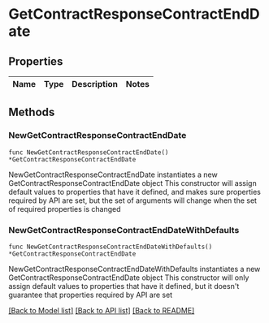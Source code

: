 # GetContractResponseContractEndDate

## Properties

Name | Type | Description | Notes
------------ | ------------- | ------------- | -------------

## Methods

### NewGetContractResponseContractEndDate

`func NewGetContractResponseContractEndDate() *GetContractResponseContractEndDate`

NewGetContractResponseContractEndDate instantiates a new GetContractResponseContractEndDate object
This constructor will assign default values to properties that have it defined,
and makes sure properties required by API are set, but the set of arguments
will change when the set of required properties is changed

### NewGetContractResponseContractEndDateWithDefaults

`func NewGetContractResponseContractEndDateWithDefaults() *GetContractResponseContractEndDate`

NewGetContractResponseContractEndDateWithDefaults instantiates a new GetContractResponseContractEndDate object
This constructor will only assign default values to properties that have it defined,
but it doesn't guarantee that properties required by API are set


[[Back to Model list]](../README.md#documentation-for-models) [[Back to API list]](../README.md#documentation-for-api-endpoints) [[Back to README]](../README.md)


